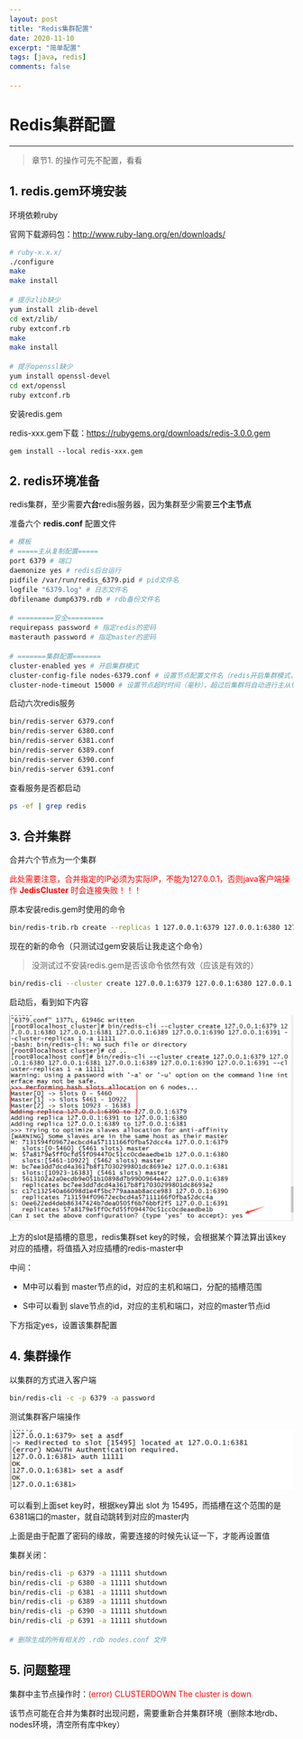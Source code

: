```yaml
---
layout: post
title: "Redis集群配置"
date: 2020-11-10
excerpt: "简单配置"
tags: [java, redis]
comments: false

---
```




# Redis集群配置

---

> 章节1. 的操作可先不配置，看看





## 1. redis.gem环境安装

环境依赖ruby

官网下载源码包：http://www.ruby-lang.org/en/downloads/

```bash
# ruby-x.x.x/
./configure
make
make install

# 提示zlib缺少
yum install zlib-devel
cd ext/zlib/
ruby extconf.rb
make
make install

# 提示openssl缺少
yum install openssl-devel
cd ext/openssl
ruby extconf.rb
```



安装redis.gem

redis-xxx.gem下载：https://rubygems.org/downloads/redis-3.0.0.gem

```
gem install --local redis-xxx.gem
```





## 2. redis环境准备

redis集群，至少需要**六台**redis服务器，因为集群至少需要**三个主节点**

准备六个 **redis.conf** 配置文件

```bash
# 模板
# =====主从复制配置=====
port 6379 # 端口
daemonize yes # redis后台运行
pidfile /var/run/redis_6379.pid # pid文件名
logfile "6379.log" # 日志文件名
dbfilename dump6379.rdb # rdb备份文件名

# =========安全=========
requirepass password # 指定redis的密码
masterauth password # 指定master的密码

# =======集群配置=======
cluster-enabled yes # 开启集群模式
cluster-config-file nodes-6379.conf # 设置节点配置文件名（redis开启集群模式，启动后自动生成）
cluster-node-timeout 15000 # 设置节点超时时间（毫秒），超过后集群将自动进行主从切换
```



启动六次redis服务

```bash
bin/redis-server 6379.conf
bin/redis-server 6380.conf
bin/redis-server 6381.conf
bin/redis-server 6389.conf
bin/redis-server 6390.conf
bin/redis-server 6391.conf
```

查看服务是否都启动

```bash
ps -ef | grep redis
```





## 3. 合并集群

合并六个节点为一个集群



<font color="red">此处需要注意，合并指定的IP必须为实际IP，不能为127.0.0.1，否则java客户端操作 **JedisCluster** 时会连接失败！！！</font>



原本安装redis.gem时使用的命令

```bash
bin/redis-trib.rb create --replicas 1 127.0.0.1:6379 127.0.0.1:6380 127.0.0.1:6381 127.0.0.1:6389 127.0.0.1:6390 127.0.0.1:6391 -a password
```

现在的新的命令（只测试过gem安装后让我走这个命令）

> 没测试过不安装redis.gem是否该命令依然有效（应该是有效的）

```bash
bin/redis-cli --cluster create 127.0.0.1:6379 127.0.0.1:6380 127.0.0.1:6381 127.0.0.1:6389 127.0.0.1:6390 127.0.0.1:6391 --cluster-replicas 1 -a password
```



启动后，看到如下内容

![merge reids instance](../images/2020/11/10/001.png)



上方的slot是插槽的意思，redis集群set key的时候，会根据某个算法算出该key对应的插槽，将值插入对应插槽的redis-master中



中间：

- M中可以看到 master节点的id，对应的主机和端口，分配的插槽范围

- S中可以看到 slave节点的id，对应的主机和端口，对应的master节点id



下方指定yes，设置该集群配置





## 4. 集群操作



以集群的方式进入客户端

```bash
bin/redis-cli -c -p 6379 -a password
```



测试集群客户端操作

![set key](../images/2020/11/10/002.png)



可以看到上面set key时，根据key算出 slot 为 15495，而插槽在这个范围的是6381端口的master，就自动跳转到对应的master内

上面是由于配置了密码的缘故，需要连接的时候先认证一下，才能再设置值



集群关闭：

```bash
bin/redis-cli -p 6379 -a 11111 shutdown
bin/redis-cli -p 6380 -a 11111 shutdown
bin/redis-cli -p 6381 -a 11111 shutdown
bin/redis-cli -p 6389 -a 11111 shutdown
bin/redis-cli -p 6390 -a 11111 shutdown
bin/redis-cli -p 6391 -a 11111 shutdown

# 删除生成的所有相关的 .rdb nodes.conf 文件
```





## 5. 问题整理



集群中主节点操作时：<font color="red">(error) CLUSTERDOWN The cluster is down</font>

该节点可能在合并为集群时出现问题，需要重新合并集群环境（删除本地rdb、nodes环境，清空所有库中key）













